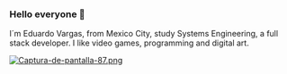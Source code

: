 ### Hello everyone 👋

I´m Eduardo Vargas, from Mexico City, study Systems Engineering, a full stack developer. I like video games, programming and digital art.

[![Captura-de-pantalla-87.png](https://i.postimg.cc/gkLgC7V8/Captura-de-pantalla-87.png)](https://postimg.cc/PPhbZ2F5)
<!--
**DevNight98/DevNight98** is a ✨ _special_ ✨ repository because its `README.md` (this file) appears on your GitHub profile.

Here are some ideas to get you started:


- 🔭 I’m currently working on ...
- 🌱 I’m currently learning ...
- 👯 I’m looking to collaborate on ...
- 🤔 I’m looking for help with ...
- 💬 Ask me about ...
- 📫 How to reach me: ...
- 😄 Pronouns: ...
- ⚡ Fun fact: ...
-->

